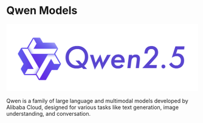 # Qwen Models

![Alt text](qwenlogo.png "Qwen logo")


Qwen is a family of large language and multimodal models developed by Alibaba Cloud, designed for various tasks like text generation, image understanding, and conversation.

